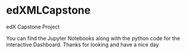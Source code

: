 # edXMLCapstone
edX Capstone Project

You can find the Jupyter Notebooks along with the python code for the interactive Dashboard.
Thanks for looking and have a nice day
